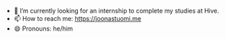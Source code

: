 - 🔭 I’m currently looking for an internship to complete my studies at Hive.
- 📫 How to reach me: https://joonastuomi.me
- 😄 Pronouns: he/him


